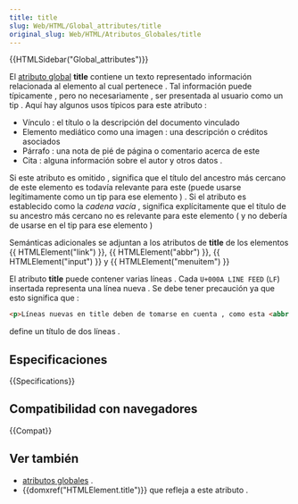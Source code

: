 ```yaml
---
title: title
slug: Web/HTML/Global_attributes/title
original_slug: Web/HTML/Atributos_Globales/title
---
```


{{HTMLSidebar("Global_attributes")}}

El [atributo global](/es/docs/Web/HTML/Atributos_Globales) **title** contiene un texto representado información relacionada al elemento al cual pertenece . Tal información puede típicamente , pero no necesariamente , ser presentada al usuario como un tip . Aquí hay algunos usos típicos para este atributo :

- Vínculo : el título o la descripción del documento vinculado
- Elemento mediático como una imagen : una descripción o créditos asociados
- Párrafo : una nota de pié de página o comentario acerca de este
- Cita : alguna información sobre el autor y otros datos .

Si este atributo es omitido , significa que el título del ancestro más cercano de este elemento es todavía relevante para este (puede usarse legítimamente como un tip para ese elemento ) . Si el atributo es establecido como la _cadena vacía_ , significa explícitamente que el título de su ancestro más cercano no es relevante para este elemento ( y no debería de usarse en el tip para ese elemento )

Semánticas adicionales se adjuntan a los atributos de **title** de los elementos {{ HTMLElement("link") }}, {{ HTMLElement("abbr") }}, {{ HTMLElement("input") }} y {{ HTMLElement("menuitem") }}

El atributo **title** puede contener varias líneas . Cada `U+000A LINE FEED` (`LF`) insertada representa una línea nueva . Se debe tener precaución ya que esto significa que :

```html
<p>Líneas nuevas en title deben de tomarse en cuenta , como esta <abbr title="Este es un título multilínea">ejemplo </abbr>.</p>
```

define un título de dos líneas .

## Especificaciones

{{Specifications}}

## Compatibilidad con navegadores

{{Compat}}

## Ver también

- [atributos globales](/es/docs/Web/HTML/Atributos_Globales) .
- {{domxref("HTMLElement.title")}} que refleja a este atributo .
